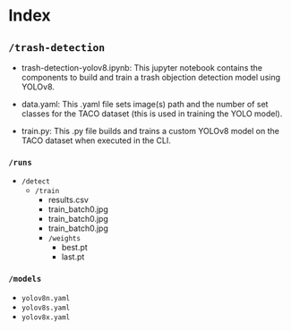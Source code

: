 # Index

## `/trash-detection`

* trash-detection-yolov8.ipynb: This jupyter notebook contains the components to build and train a trash objection detection model using YOLOv8.

* data.yaml: This .yaml file sets image(s) path and the number of set classes for the TACO dataset (this is used in training the YOLO model). 

* train.py: This .py file builds and trains a custom YOLOv8 model on the TACO dataset when executed in the CLI. 

### `/runs`
* `/detect`
  * `/train`
     * results.csv
     * train_batch0.jpg
     * train_batch0.jpg
     * train_batch0.jpg
     * `/weights`
       * best.pt
       * last.pt
         
### `/models`
* `yolov8n.yaml`
* `yolov8s.yaml`
* `yolov8x.yaml`
